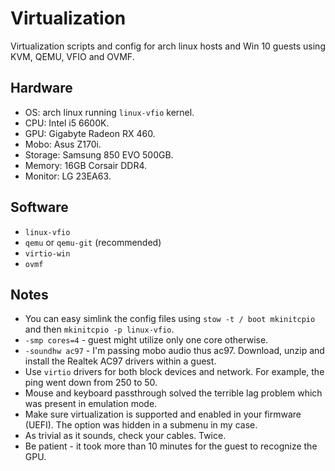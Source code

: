 # Virtualization

Virtualization scripts and config for arch linux hosts and Win 10 guests using KVM, QEMU, VFIO and OVMF.

## Hardware

- OS: arch linux running `linux-vfio` kernel.
- CPU: Intel i5 6600K.
- GPU: Gigabyte Radeon RX 460.
- Mobo: Asus Z170i.
- Storage: Samsung 850 EVO 500GB.
- Memory: 16GB Corsair DDR4.
- Monitor: LG 23EA63.

## Software

- `linux-vfio`
- `qemu` or `qemu-git` (recommended)
- `virtio-win`
- `ovmf`

## Notes

- You can easy simlink the config files using `stow -t / boot mkinitcpio` and then `mkinitcpio -p linux-vfio`.
- `-smp cores=4` - guest might utilize only one core otherwise.
- `-soundhw ac97` - I'm passing mobo audio thus ac97. Download, unzip and install the Realtek AC97 drivers within a guest.
- Use `virtio` drivers for both block devices and network. For example, the ping went down from 250 to 50.
- Mouse and keyboard passthrough solved the terrible lag problem which was present in emulation mode.
- Make sure virtualization is supported and enabled in your firmware (UEFI). The option was hidden in a submenu in my case.
- As trivial as it sounds, check your cables. Twice.
- Be patient - it took more than 10 minutes for the guest to recognize the GPU.
